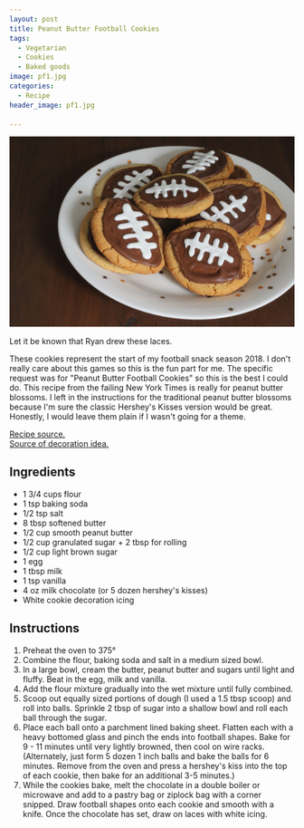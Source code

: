 ```yaml
---
layout: post
title: Peanut Butter Football Cookies
tags:
  - Vegetarian
  - Cookies
  - Baked goods
image: pf1.jpg
categories:
  - Recipe
header_image: pf1.jpg

---
```


![Image of Peanut Butter Football Cookies.](/upload/pf1.jpg)

Let it be known that Ryan drew these laces.

  
These cookies represent the start of my football snack season 2018. I don't really care about this games so this is the fun part for me. The specific request was for "Peanut Butter Football Cookies" so this is the best I could do. This recipe from the failing New York Times is really for peanut butter blossoms. I left in the instructions for the traditional peanut butter blossoms because I'm sure the classic Hershey's Kisses version would be great. Honestly, I would leave them plain if I wasn't going for a theme.  
  

  
[Recipe source.](https://cooking.nytimes.com/recipes/1012939-peanut-butter-blossoms)  
[Source of decoration idea.](https://www.crazyforcrust.com/peanut-butter-football-cookies/)

## Ingredients

- 1 3/4 cups flour
- 1 tsp baking soda
- 1/2 tsp salt
- 8 tbsp softened butter
- 1/2 cup smooth peanut butter
- 1/2 cup granulated sugar + 2 tbsp for rolling
- 1/2 cup light brown sugar
- 1 egg
- 1 tbsp milk
- 1 tsp vanilla
- 4 oz milk chocolate (or 5 dozen hershey's kisses)
- White cookie decoration icing

## Instructions

1. Preheat the oven to 375°
1. Combine the flour, baking soda and salt in a medium sized bowl. 
1. In a large bowl, cream the butter, peanut butter and sugars until light and fluffy. Beat in the egg, milk and vanilla.
1. Add the flour mixture gradually into the wet mixture until fully combined. 
1. Scoop out equally sized portions of dough (I used a 1.5 tbsp scoop) and roll into balls. Sprinkle 2 tbsp of sugar into a shallow bowl and roll each ball through the sugar. 
1. Place each ball onto a parchment lined baking sheet. Flatten each with a heavy bottomed glass and pinch the ends into football shapes. Bake for 9 - 11 minutes until very lightly browned, then cool on wire racks. (Alternately, just form 5 dozen 1 inch balls and bake the balls for 6 minutes. Remove from the oven and press a hershey's kiss into the top of each cookie, then bake for an additional 3-5 minutes.)
1. While the cookies bake, melt the chocolate in a double boiler or microwave and add to a pastry bag or ziplock bag with a corner snipped. Draw football shapes onto each cookie and smooth with a knife. Once the chocolate has set, draw on laces with white icing.





